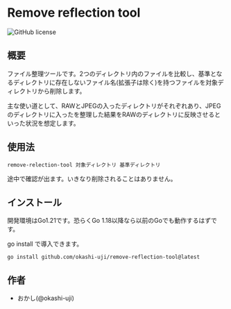 # Remove reflection tool

![GitHub license](https://img.shields.io/badge/license-MIT-blue.svg)

## 概要

ファイル整理ツールです。2つのディレクトリ内のファイルを比較し、基準となるディレクトリに存在しないファイル名(拡張子は除く)を持つファイルを対象ディレクトリから削除します。

主な使い道として、RAWとJPEGの入ったディレクトリがそれぞれあり、JPEGのディレクトリに入ったを整理した結果をRAWのディレクトリに反映させるといった状況を想定します。


## 使用法

```
remove-relection-tool 対象ディレクトリ 基準ディレクトリ
```

途中で確認が出ます。いきなり削除されることはありません。


## インストール

開発環境はGo1.21です。恐らくGo 1.18以降なら以前のGoでも動作するはずです。

go install で導入できます。

```
go install github.com/okashi-uji/remove-reflection-tool@latest
```

## 作者

- おかし(@okashi-uji)

